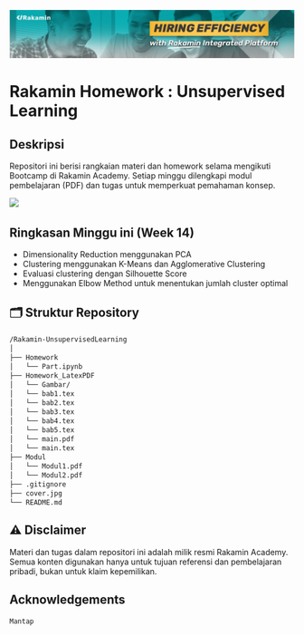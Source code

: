 [![banner1](rakaminacademy_cover.jpg)](https://www.rakamin.com/)

# Rakamin Homework : Unsupervised Learning

## Deskripsi

Repositori ini berisi rangkaian materi dan homework selama mengikuti Bootcamp di Rakamin Academy. Setiap minggu dilengkapi modul pembelajaran (PDF) dan tugas untuk memperkuat pemahaman konsep.

<img src="https://user-images.githubusercontent.com/74038190/212284100-561aa473-3905-4a80-b561-0d28506553ee.gif" width="900">

## Ringkasan Minggu ini (Week 14)
- Dimensionality Reduction menggunakan PCA
- Clustering menggunakan K-Means dan Agglomerative Clustering
- Evaluasi clustering dengan Silhouette Score
- Menggunakan Elbow Method untuk menentukan jumlah cluster optimal


## 🗂️ Struktur Repository

```
/Rakamin-UnsupervisedLearning
│
├── Homework
│   └── Part.ipynb
├── Homework_LatexPDF
│   └── Gambar/
│   └── bab1.tex
│   └── bab2.tex
│   └── bab3.tex
│   └── bab4.tex
│   └── bab5.tex
│   └── main.pdf
│   └── main.tex
├── Modul
│   └── Modul1.pdf
│   └── Modul2.pdf
├── .gitignore
├── cover.jpg
└── README.md

```
## ⚠️ Disclaimer

Materi dan tugas dalam repositori ini adalah milik resmi Rakamin Academy. Semua konten digunakan hanya untuk tujuan referensi dan pembelajaran pribadi, bukan untuk klaim kepemilikan.

## Acknowledgements

```
Mantap
```